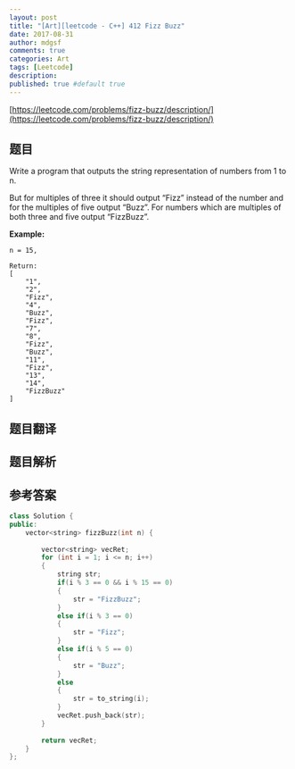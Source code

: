 ```yaml
---
layout: post
title: "[Art][leetcode - C++] 412 Fizz Buzz"
date: 2017-08-31
author: mdgsf
comments: true
categories: Art
tags: [Leetcode]
description:
published: true #default true
---
```


[https://leetcode.com/problems/fizz-buzz/description/](https://leetcode.com/problems/fizz-buzz/description/)

## 题目

Write a program that outputs the string representation of numbers from 1 to n.

But for multiples of three it should output “Fizz” instead of the number and for the multiples of five output “Buzz”. For numbers which are multiples of both three and five output “FizzBuzz”.

**Example:**

```
n = 15,

Return:
[
    "1",
    "2",
    "Fizz",
    "4",
    "Buzz",
    "Fizz",
    "7",
    "8",
    "Fizz",
    "Buzz",
    "11",
    "Fizz",
    "13",
    "14",
    "FizzBuzz"
]
```

## 题目翻译

## 题目解析

## 参考答案

```c++
class Solution {
public:
    vector<string> fizzBuzz(int n) {
        
        vector<string> vecRet;
        for (int i = 1; i <= n; i++)
        {
            string str;
            if(i % 3 == 0 && i % 15 == 0)
            {
                str = "FizzBuzz";
            }
            else if(i % 3 == 0)
            {
                str = "Fizz";
            }
            else if(i % 5 == 0)
            {
                str = "Buzz";
            }
            else
            {
                str = to_string(i);
            }
            vecRet.push_back(str);
        }
        
        return vecRet;
    }
};
```
